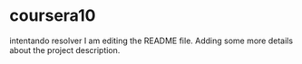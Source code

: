 # coursera10
intentando resolver
I am editing the README file. Adding some more details about the project description.
